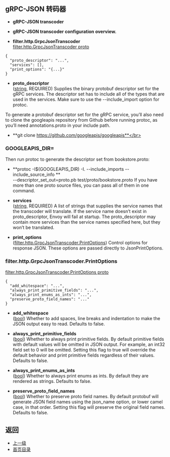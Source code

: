 ## gRPC-JSON 转码器

- **gRPC-JSON transcoder**</br>
- **gRPC-JSON transcoder configuration overview.**</br>

- **filter.http.GrpcJsonTranscoder**</br>
[filter.http.GrpcJsonTranscoder proto]()

```
{
  "proto_descriptor": "...",
  "services": [],
  "print_options": "{...}"
}
```
- **proto_descriptor**</br>
	([string](https://developers.google.com/protocol-buffers/docs/proto#scalar), REQUIRED) Supplies the binary protobuf descriptor set for the gRPC services. The descriptor set has to include all of the types that are used in the services. Make sure to use the --include_import option for protoc.


To generate a protobuf descriptor set for the gRPC service, you’ll also need to clone the googleapis repository from Github before running protoc, as you’ll need annotations.proto in your include path.

- **git clone https://github.com/googleapis/googleapis**</br>
### GOOGLEAPIS_DIR=<your-local-googleapis-folder>
Then run protoc to generate the descriptor set from bookstore.proto:

- **protoc -I$(GOOGLEAPIS_DIR) -I. --include_imports --include_source_info \**</br>
--descriptor_set_out=proto.pb test/proto/bookstore.proto
If you have more than one proto source files, you can pass all of them in one command.

- **services**</br>
	([string](https://developers.google.com/protocol-buffers/docs/proto#scalar), REQUIRED) A list of strings that supplies the service names that the transcoder will translate. If the service name doesn’t exist in proto_descriptor, Envoy will fail at startup. The proto_descriptor may contain more services than the service names specified here, but they won’t be translated.

- **print_options**</br>
	([filter.http.GrpcJsonTranscoder.PrintOptions](#)) Control options for response JSON. These options are passed directly to JsonPrintOptions.

### filter.http.GrpcJsonTranscoder.PrintOptions

[filter.http.GrpcJsonTranscoder.PrintOptions proto]()

```
{
  "add_whitespace": "...",
  "always_print_primitive_fields": "...",
  "always_print_enums_as_ints": "...",
  "preserve_proto_field_names": "..."
}
```
- **add_whitespace**</br>
	([bool](#)) Whether to add spaces, line breaks and indentation to make the JSON output easy to read. Defaults to false.

- **always_print_primitive_fields**</br>
	([bool](#)) Whether to always print primitive fields. By default primitive fields with default values will be omitted in JSON output. For example, an int32 field set to 0 will be omitted. Setting this flag to true will override the default behavior and print primitive fields regardless of their values. Defaults to false.

- **always_print_enums_as_ints**</br>
	([bool](#)) Whether to always print enums as ints. By default they are rendered as strings. Defaults to false.

- **preserve_proto_field_names**</br>
	([bool](#)) Whether to preserve proto field names. By default protobuf will generate JSON field names using the json_name option, or lower camel case, in that order. Setting this flag will preserve the original field names. Defaults to false.



## 返回
- [上一级](../HTTPfilters.md)
- [首页目录](../../../README.md)